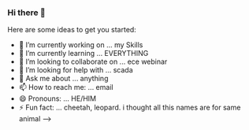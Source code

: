 ### Hi there 👋


Here are some ideas to get you started:

- 🔭 I’m currently working on ... my Skills
- 🌱 I’m currently learning ... EVERYTHING
- 👯 I’m looking to collaborate on ... ece webinar
- 🤔 I’m looking for help with ... scada
- 💬 Ask me about ... anything
- 📫 How to reach me: ... email
- 😄 Pronouns: ... HE/HIM 
- ⚡ Fun fact: ... cheetah, leopard. i thought all this names are for same animal
-->
